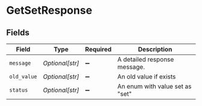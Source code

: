 # GetSetResponse


## Fields

| Field                           | Type                            | Required                        | Description                     |
| ------------------------------- | ------------------------------- | ------------------------------- | ------------------------------- |
| `message`                       | *Optional[str]*                 | :heavy_minus_sign:              | A detailed response message.    |
| `old_value`                     | *Optional[str]*                 | :heavy_minus_sign:              | An old value if exists          |
| `status`                        | *Optional[str]*                 | :heavy_minus_sign:              | An enum with value set as "set" |